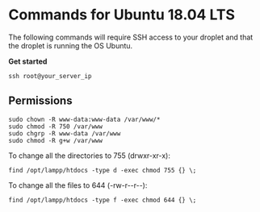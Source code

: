 # Commands for Ubuntu 18.04 LTS

The following commands will require SSH access to your droplet and that
the droplet is running the OS Ubuntu.

**Get started**

```
ssh root@your_server_ip
```

## Permissions

```
sudo chown -R www-data:www-data /var/www/*
sudo chmod -R 750 /var/www
sudo chgrp -R www-data /var/www
sudo chmod -R g+w /var/www
```

To change all the directories to 755 (drwxr-xr-x):
```
find /opt/lampp/htdocs -type d -exec chmod 755 {} \;
```

To change all the files to 644 (-rw-r--r--):
```
find /opt/lampp/htdocs -type f -exec chmod 644 {} \;
```
